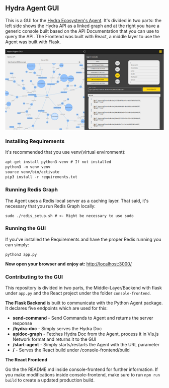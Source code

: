 ## Hydra Agent GUI
This is a GUI for the [Hydra Ecosystem's Agent](https://github.com/HTTP-APIs/hydra-python-agent). It's divided in two parts: the left side shows the Hydra API as a linked graph and at the right you have a generic console built based on the API Documentation  that you can use to query the API. The Frontend was built with React, a middle layer to use the Agent was built with Flask.

![Agent GUI Picture](/console-frontend/src/assets/images/agent_gui.png)

### Installing Requirements
It's recommended that you use venv(virtual environment):

```
apt-get install python3-venv # If not installed
python3 -m venv venv
source venv/bin/activate
pip3 install -r requirements.txt
```

### Running Redis Graph 
The Agent uses a Redis local server as a caching layer. That said, it's necessary that you run Redis Graph locally:

```
sudo ./redis_setup.sh # <- Might be necessary to uso sudo
```

### Running the GUI
If you've installed the Requirements and have the proper Redis running you can simply:
```
python3 app.py
```

**Now open your browser and enjoy at:** [http://localhost:3000/](http://localhost:3000/ "http://localhost:3000/")

### Contributing to the GUI

This repository is divided in two parts, the Middle-Layer/Backend with flask under ```app.py``` and the React project under the folder ```console-frontend```. 

**The Flask Backend** is built to communicate with the Python Agent package. It declares five endpoints which are used for this:

- **send-command** - Send Commands to Agent and returns the server response
- **/hydra-doc** - Simply serves the Hydra Doc 
- **apidoc-graph** - Fetches Hydra Doc from the Agent, process it in Vis.js Network format and returns it to the GUI
- **/start-agent** - Simply starts/restarts the Agent with the URL parameter 
- **/** - Serves the React build under /console-frontend/build

**The React Frontend**

Go the the README.md inside console-frontend for further information. If you make modifications inside console-frontend, make sure to run ```npm run build``` to create a updated production build. 
